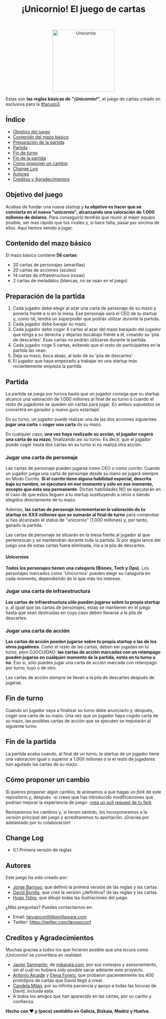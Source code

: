 <h1 align="center">¡Unicornio! El juego de cartas</h1> <br>
<p align="center">
    <img alt="Unicornio" title="Manfred" src="https://github.com/tarugoconf/unicornio_reglas/blob/master/header.png?raw=true" width="200">
</p>

Estas son **las reglas básicas de "¡Unicornio!"**, el juego de cartas creado en exclusiva para la [#tarugo3](https://www.tarugoconf.com/).

## Índice

- [Objetivo del juego](#objetivo-del-juego)
- [Contenido del mazo básico](#contenido-del-mazo-básico)
- [Preparación de la partida](#preparación-de-la-partida)
- [Partida](#partida)
- [Fin de turno](#fin-de-turno)
- [Fin de la partida](#fin-de-la-partida)
- [Cómo proponer un cambio](#cómo-proponer-un-cambio)
- [Change Log](#change-log)
- [Autores](#autores)
- [Creditos y Agradecimientos](#creditos-y-agradecimientos)

## Objetivo del juego

Acabas de fundar una nueva startup y **tu objetivo es hacer que se convierta en el nuevo "unicornio", alcanzando una valoración de 1.000 millones de dolares**. Para conseguirlo tendrás que reunir al mejor equipo posible, ser más rápido que tus rivales y, si hace falta, pasar por encima de ellos. Aquí hemos venido a jugar.

## Contenido del mazo básico

El mazo básico contiene **56 cartas**:

* 20 cartas de personajes (amarillas)
* 20 cartas de acciones (azules)
* 14 cartas de infraestructura (rosas)
* 2 cartas de metadatos (blancas, no se usan en el juego)

## Preparación de la partida

1. Cada jugador debe elegir al azar una carta de personaje de su mazo y ponerla frente a si en la mesa. Ese personaje será el CEO de tu startup y, como tal, tendrá un superpoder que podrás utilizar durante la partida.
1. Cada jugador debe barajar su mazo.
1. Cada jugador debe coger 4 cartas al azar del mazo barajado del jugador que tenga a su derecha y dejarlas bocabajo frente a él, creando su 'pila de descartes'. Esas cartas no podrán utilizarse durante la partida.
1. Cada jugador coge 5 cartas, evitando que el resto de participantes en la partida las vean.
1. Deja su mazo, boca abajo, al lado de su 'pila de descartes'
1. El jugador que haya empezado a trabajar en una startup más recientemente empieza la partida.

## Partida

La partida se juega por turnos hasta que un jugador consiga que su startup alcance una valoración de 1.000 millones al final de su turno o cuando el resto de jugadores se queden sin cartas para jugar. En ambos supuestos se convertirá en ganador y nuevo gurú estartapil.

En su turno, un jugador puede realizar una de las dos acciones siguientes: **jugar una carta** o **coger una carta** de su mazo.

En cualquier caso, **una vez haya realizado su acción, el jugador cogerá una carta de su mazo**, finalizando así su turno. Es decir, que el jugador puede coger hasta dos cartas en su turno si no realiza otra acción.

### Jugar una carta de personaje

Las cartas de personaje pueden jugarse como CEO o como *currito*. Cuando un jugador juega una carta de personaje desde su mano se jugará siempre en Modo Currito. **Si el currito tiene alguna habilidad especial, descrita bajo su nombre, se ejecutará en ese momento y sólo en ese momento, excepto que esta sea permanente**. Dichas habilidades NO se ejecutarán en el caso de que estos lleguen a tu startup sustituyendo a otros o siendo elegidos directamente de tu mazo.

Además, **las cartas de personaje incrementaran la valoración de tu startup en XXX millones que se sumarán al final de turno** para comprobar si has alcanzado el status de "unicornio" (1.000 millones) y, por tanto, ganado la partida. 

Las cartas de personaje se situarán en la mesa frente al jugador al que pertenezcan y se mantendrán durante toda la partida. Si por algún lance del juego una de estas cartas fuera eliminada, iría a la pila de descartes.

#### Unicornios

**Todos los personajes tienen una categoría (Bisnes, Tech y Ops)**. Los personajes marcados como 'Unicornios' pueden elegir su categoría en cada momento, dependiendo de lo que más les interese.


### Jugar una carta de infraestructura

**Las cartas de infraestructura sólo pueden jugarse sobre tu propia startup** y, al igual que las cartas de personajes, estas se mantienen en el juego hasta que sean destruidas en cuyo caso deben llevarse a la pila de descartes.

### Jugar una carta de acción

**Las cartas de acción pueden jugarse sobre tu propia startup o las de los otros jugadores**. Como el resto de las cartas, deben ser jugadas en tu turno, pero OJOCUIDAO: **las cartas de acción marcadas con un relampago pueden jugarse en cualquier momento de la partida, estés en tu turno o no**. Eso si, sólo puedes jugar una carta de acción marcada con relampago por turno, tuyo o de otro.

Las cartas de acción siempre se llevan a la pila de descartes después de jugarse.

## Fin de turno

Cuando un jugador vaya a finalizar su turno debe anunciarlo y, después, coger una carta de su mazo. Una vez que un jugador haya cogido carta de su mazo, las posibles cartas de acción que se ejecuten se imputarán al siguiente turno.

## Fin de la partida

La partida acaba cuando, al final de un turno, la startup de un jugador tiene una valoración igual o superior a 1.000 millones o si el resto de jugadores han agotado las cartas de su mazo.


## Cómo proponer un cambio

Si quieres proponer algún cambio, te animamos a que hagas un *fork* de este repositorio y, después -si crees que has introducido modificaciones que podrían mejorar la experiencia de juego- [crea un pull request de tu fork](https://help.github.com/articles/creating-a-pull-request-from-a-fork/).

Revisaremos los cambios y, si tienen sentido, los incorporaremos a la versión principal del juego y acreditaremos tu aportación. ¡Gracias por adelantado por tu colaboración!

## Change Log

* 0.1 Primera versión de reglas


## Autores

Este juego ha sido creado por:

* [Jorge Barroso](https://twitter.com/flipper83), que definió la primera versión de las reglas y las cartas.
* [David Bonilla](https://twitter.com/david_bonilla), que creó la versión ¿definitiva? de las reglas y las cartas.
* [Hugo Tobio](https://twitter.com/HugoTobio), que dibujó todas las ilustraciones del juego.


¿Más preguntas? Puedes contactarnos en:

* Email: tarugoconf@bonillaware.com
* Twitter: https://twitter.com/tarugoconf


## Creditos y Agradecimientos

Muchas gracias a todos los que hicieron posible que una locura como ¡Unicornio! se convirtiera en realidad:

* [Javier Sanmartín](https://twitter.com/javisam), de [mibaraja.com](http://www.mibaraja.com/), por sus consejos y asesoramiento, sin el cuál no hubiera sido posible sacar adelante este proyecto.
* [Antonio Alcaide](https://twitter.com/a_alcaide) y [Elena Forero](https://twitter.com/ElenaF_86), que probaron pacientemente los 400 prototipos de cartas que David llegó a crear.
* [Candela Milán](https://twitter.com/candelamd), por su infinita paciencia y apoyo a todas las locuras de David, incluida esta.
* A todos los amigos que han aparecido en las cartas, por su cariño y confianza.


**Hecho con ❤️ y (poco) sentidiño en Galicia, Bizkaia, Madriz y Huelva**.
